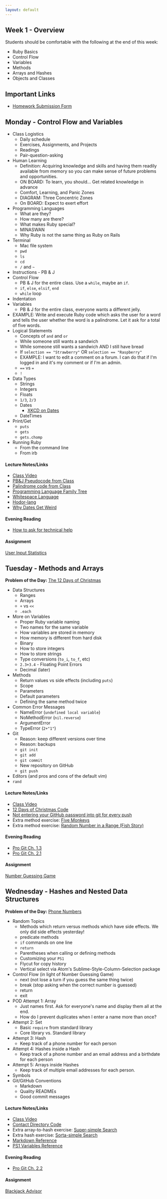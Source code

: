 ```yaml
---
layout: default
---
```


## Week 1 - Overview

Students should be comfortable with the following at the end of this week:

* Ruby Basics
* Control Flow
* Variables
* Methods
* Arrays and Hashes
* Objects and Classes

## Important Links

* [Homework Submission Form](http://goo.gl/forms/2Gki2xhdO6)


## Monday - Control Flow and Variables

* Class Logistics
  * Daily schedule
  * Exercises, Assignments, and Projects
  * Readings
  * Pair-question-asking
* Human Learning
  * Definition: Acquiring knowledge and skills and having them readily available from memory so you can make sense of future problems and opportunities.
  * ON BOARD: To learn, you should... Get related knowledge in advance
  * Comfort, Learning, and Panic Zones
  * DIAGRAM: Three Concentric Zones
  * On BOARD: Expect to exert effort
* Programming Languages
  * What are they?
  * How many are there?
  * What makes Ruby special?
  * MINASWAN
  * Why Ruby is not the same thing as Ruby on Rails
* Terminal
  * Mac file system
  * `pwd`
  * `ls`
  * `cd`
  * `/` and `~`
* Instructions - PB & J
* Control Flow
  * PB & J for the entire class.  Use a `while`, maybe an `if`.
  * `if`, `else`, `elsif`, `end`
  * `while` loop
* Indentation
* Variables
  * PB & J for the entire class, everyone wants a different jelly.
* EXAMPLE: Write and execute Ruby code which asks the user for a word and tells the user whether the word is a palindrome.  Let it ask for a total of five words.
* Logical Statements
  * Concepts of `and` and `or`
  * While someone still wants a sandwich
  * While someone still wants a sandwich AND I still have bread
  * If `selection == "Strawberry"` OR `selection == "Raspberry"`
  * EXAMPLE: I want to edit a comment on a forum.  I can do that if I'm logged in and it's my comment or if I'm an admin.
  * `==` vs `=`
  * `!`
* Data Types
  * Strings
  * Integers
  * Floats
  * `1/3`, `2/3`
  * Dates
    * [XKCD on Dates](https://xkcd.com/1179/)
  * DateTimes
* Print/Get
  * `puts`
  * `gets`
  * `gets.chomp`
* Running Ruby
  * From the command line
  * From irb

#### Lecture Notes/Links

* [Class Video](http://youtu.be/BCsjQ3s4r0Y)
* [PB&J Pseudocode from Class](w1-1/pbj.txt)
* [Palindrome code from Class](w1-1/palindrome.rb)
* [Programming Language Family Tree](https://ccrma.stanford.edu/courses/250a-fall-2005/docs/ComputerLanguagesChart.png)
* [Whitespace Language](http://en.wikipedia.org/wiki/Whitespace_%28programming_language%29#Sample_code)
* [Hodor-lang](http://www.hodor-lang.org/)
* [Why Dates Get Weird](https://gist.github.com/pixeltrix/e2298822dd89d854444b)

#### Evening Reading

* [How to ask for technical help](https://www.youtube.com/watch?v=hY14Er6JX2s)

#### Assignment

[User Input Statistics](https://github.com/tiyd-rails-2015-08/input_statistics)


## Tuesday - Methods and Arrays

**Problem of the Day:** [The 12 Days of Christmas](https://github.com/masonfmatthews/rails_assignments/tree/master/exercises/twelve_days_of_christmas)

* Data Structures
  * Ranges
  * Arrays
  * `+` vs `<<`
  * `.each`
* More on Variables
  * Proper Ruby variable naming
  * Two names for the same variable
  * How variables are stored in memory
  * How memory is different from hard disk
  * Binary
  * How to store integers
  * How to store strings
  * Type conversions (`to_i`, `to_f`, etc)
  * `2.3+3.4` - Floating Point Errors
  * Decimal (later)
* Methods
  * Return values vs side effects (including `puts`)
  * Scope
  * Parameters
  * Default parameters
  * Defining the same method twice
* Common Error Messages
  * NameError (`undefined local variable`)
  * NoMethodError (`nil.reverse`)
  * ArgumentError
  * TypeError (`2+"1"`)
* Git
  * Reason: keep different versions over time
  * Reason: backups
  * `git init`
  * `git add`
  * `git commit`
  * New repository on GitHub
  * `git push`
* Editors (and pros and cons of the default vim)
* `rand`

#### Lecture Notes/Links

* [Class Video](http://youtu.be/AE0fepVBMkg)
* [12 Days of Christmas Code](w1-2/12days.rb)
* [Not entering your GitHub password into git for every push](https://help.github.com/articles/caching-your-github-password-in-git/)
* Extra method exercise: [Five Monkeys](https://github.com/masonfmatthews/rails_assignments/tree/master/unused/exercises/monkeys_jumping_on_the_bed)
* Extra method exercise: [Random Number in a Range (Fish Story)](https://github.com/masonfmatthews/rails_assignments/tree/master/unused/exercises/random_in_range)

#### Evening Reading

* [Pro Git Ch. 1.3](http://git-scm.com/book/en/v2/Getting-Started-Git-Basics)
* [Pro Git Ch. 2.1](http://git-scm.com/book/en/v2/Git-Basics-Getting-a-Git-Repository)

#### Assignment

[Number Guessing Game](https://github.com/tiyd-rails-2015-08/number_guessing)


## Wednesday - Hashes and Nested Data Structures

**Problem of the Day:** [Phone Numbers](https://github.com/masonfmatthews/rails_assignments/tree/master/exercises/phone_numbers)

* Random Topics
  * Methods which return versus methods which have side effects.  We only did side effects yesterday!
  * predicate methods
  * `if` commands on one line
  * `return`
  * Parentheses when calling or defining methods
  * Customizing your `PS1`
  * Flycut for copy history
  * Vertical select via Atom's Sublime-Style-Column-Selection package
* Control Flow (in light of Number Guessing Game)
  * next (not lose a turn if you guess the same thing twice)
  * break (stop asking when the correct number is guessed)
  * return
  * exit
* POD Attempt 1: Array
  * Just names first.  Ask for everyone's name and display them all at the end.
  * How do I prevent duplicates when I enter a name more than once?
* Attempt 2: Set
  * Basic `require` from standard library
  * Core library vs. Standard library
* Attempt 3: Hash
  * Keep track of a phone number for each person
* Attempt 4: Hashes inside a Hash
  * Keep track of a phone number and an email address and a birthdate for each person
* Attempt 5: Arrays inside Hashes
  * Keep track of multiple email addresses for each person.
* Symbols
* Git/GitHub Conventions
  * Markdown
  * Quality READMEs
  * Good commit messages

#### Lecture Notes/Links

* [Class Video](http://youtu.be/q9qoNQiXTn8)
* [Contact Directory Code](w1-3/contacts.rb)
* Extra array-to-hash exercise: [Super-simple Search](https://github.com/masonfmatthews/rails_assignments/tree/master/unused/exercises/super_simple_search)
* Extra hash exercise: [Sorta-simple Search](https://github.com/masonfmatthews/rails_assignments/tree/master/unused/exercises/sorta_simple_search)
* [Markdown Reference](https://help.github.com/articles/markdown-basics/)
* [PS1 Variables Reference](http://www.cyberciti.biz/tips/howto-linux-unix-bash-shell-setup-prompt.html)

#### Evening Reading

* [Pro Git Ch. 2.2](http://git-scm.com/book/en/v2/Git-Basics-Recording-Changes-to-the-Repository)

#### Assignment

[Blackjack Advisor](https://github.com/tiyd-rails-2015-08/blackjack_advisor)


<!--
## Thursday - Classes

**Problem of the Day:** [Albums and Artists](https://github.com/masonfmatthews/rails_assignments/tree/master/exercises/albums_and_artists)

* Check-in on Readings
* Random Topics
  * Mac spaces
  * What does an `=` call return?
  * What does an `||` call return?
  * What does `if` or `while` actually expect?
  * What is "truthy" and what is "falsey" in Ruby?
  * Exclusive OR (`^`)
* Object Oriented Programming
  * In-Class Example: [Cell Phone Assignments](https://github.com/masonfmatthews/rails_assignments/tree/master/exercises/cell_phone_assignments)
  * What are objects?
    * State and behavior
    * State = instance variables
    * Behavior = methods
  * Everything in Ruby is messages being passed to objects!!!
    * Example of how we've been using strings.
  * What are classes?
    * Blueprints for objects
  * Encapsulation
* Math is messages being passed to objects as well!!!
  * `2 + 2.3`
  * Overriding arithmetic operations (e.g. `def +(other) ... end`)
* Ruby code in multiple files
  * `require`

#### Lecture Notes/Links

* [Class Video]()

#### Evening Reading

* [A good blog post about creating your own error classes](http://www.skorks.com/2009/09/ruby-exceptions-and-exception-handling/)


## Weekend Assignment

[Currency Converter](https://github.com/tiyd-rails-2015-08/currency_converter)

-->
